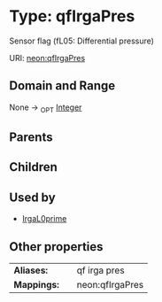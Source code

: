 
# Type: qfIrgaPres


Sensor flag (fL05: Differential pressure)

URI: [neon:qfIrgaPres](https://data.neonscience.org/qfIrgaPres)


## Domain and Range

None ->  <sub>OPT</sub> [Integer](types/Integer.md)

## Parents


## Children


## Used by

 * [IrgaL0prime](IrgaL0prime.md)

## Other properties

|  |  |  |
| --- | --- | --- |
| **Aliases:** | | qf irga pres |
| **Mappings:** | | neon:qfIrgaPres |

